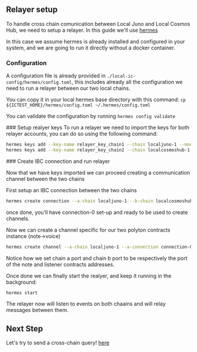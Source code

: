 ## Relayer setup

To handle cross chain comunication between Local Juno and Local Cosmos Hub, we need to setup a relayer. In this guide we'll use [hermes](https://github.com/informalsystems/hermes)

In this case we assume hermes is already installed and configured in your system, and we are going to run it directly without a docker container.

### Configuration

A configuration file is already provided in `./local-ic-config/hermes/config.toml`, this includes already all the configuration we need to run a relayer between our two local chains.

You can copy it in your local hermes base directory with this command: `cp ${ICTEST_HOME}/hermes/config.toml ~/.hermes/config.toml`

You can validate the configuration by running `hermes config validate`

### Setup realyer keys
To run a relayer we need to import the keys for both relayer accounts, you can do so using the following command:

```bash
hermes keys add --key-name relayer_key_chain1 --chain localjuno-1 --mnemonic-file ${ICTEST_HOME}/mnemonic1.txt
hermes keys add --key-name relayer_key_chain2 --chain localcosmoshub-1 --mnemonic-file ${ICTEST_HOME}/mnemonic2.txt
```

### Create IBC connection and run relayer

Now that we have keys imported we can proceed creating a communication channel between the two chains

First setup an IBC connection between the two chains

```bash
hermes create connection --a-chain localjuno-1 --b-chain localcosmoshub-1
```

once done, you'll have connection-0 set-up and ready to be used to create channels.

Now we can create a channel specific for our two polyton contracts instance (note->voice)

```bash
hermes create channel --a-chain localjuno-1 --a-connection connection-0 --a-port wasm.juno14hj2tavq8fpesdwxxcu44rty3hh90vhujrvcmstl4zr3txmfvw9skjuwg8 --b-port wasm.cosmos14hj2tavq8fpesdwxxcu44rty3hh90vhujrvcmstl4zr3txmfvw9s4hmalr --channel-version polytone-1
```

Notice how we set chain a port and chain b port to be respectively the port of the note and listener contracts addresses.

Once done we can finally start the realyer, and keep it running in the background:

```bash
hermes start
```

The relayer now will listen to events on both chaains and will relay messages between them.

## Next Step

Let's try to send a cross-chain query! [here](./5-test-callback.md)
